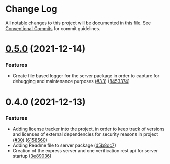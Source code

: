 # Change Log

All notable changes to this project will be documented in this file.
See [Conventional Commits](https://conventionalcommits.org) for commit guidelines.

# [0.5.0](https://github.com/amittkSharma/scs_predictive_maintenance/compare/v0.4.0...v0.5.0) (2021-12-14)


### Features

* Create file based logger for the server package in order to capture for debugging and maintenance purposes ([#33](https://github.com/amittkSharma/scs_predictive_maintenance/issues/33)) ([8453374](https://github.com/amittkSharma/scs_predictive_maintenance/commit/84533747773a9caa045927a6aa54ec3e62efcdc7))





# 0.4.0 (2021-12-13)


### Features

* Adding license tracker into the project, in order to keep track of versions and licenses of external dependencies for security reasons in project ([#30](https://github.com/amittkSharma/scs_predictive_maintenance/issues/30)) ([6158560](https://github.com/amittkSharma/scs_predictive_maintenance/commit/6158560ccb99659122a6a7c99758cd7102795da0))
* Adding Readme file to server package ([d5b8dc7](https://github.com/amittkSharma/scs_predictive_maintenance/commit/d5b8dc753670776d2a6e3b46c73d37fbbbfeea93))
* Creation of the express server and one verification rest api for server startup ([3e89036](https://github.com/amittkSharma/scs_predictive_maintenance/commit/3e890365781e56bfd4bb82e88ca4977f5851d998))
